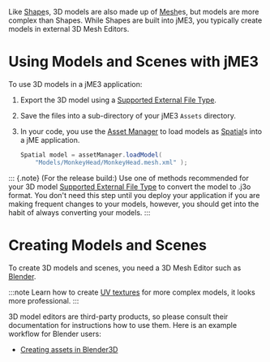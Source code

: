 Like [Shape](../../jme3/advanced/shape)s, 3D models are also made up
of [Mesh](../../jme3/advanced/mesh)es, but models are more complex
than Shapes. While Shapes are built into jME3, you typically create
models in external 3D Mesh Editors.

Using Models and Scenes with jME3
=================================

To use 3D models in a jME3 application:

1.  Export the 3D model using a [Supported External File
    Type](../../jme3/features.html.xml#supported-external-file-types#).

2.  Save the files into a sub-directory of your jME3 `Assets` directory.

3.  In your code, you use the [Asset
    Manager](../../jme3/advanced/asset_manager) to load models as
    [Spatial](../../jme3/advanced/spatial)s into a jME application.

    ```java
    Spatial model = assetManager.loadModel(
        "Models/MonkeyHead/MonkeyHead.mesh.xml" );
    ```

::: {.note}
(For the release build:) Use one of methods recommended for your 3D
model [Supported External File
Type](../../jme3/features.html.xml#supported-external-file-types#) to
convert the model to .j3o format. You don't need this step until you
deploy your application if you are making frequent changes to your
models, however, you should get into the habit of always converting your
models.
:::

Creating Models and Scenes
==========================

To create 3D models and scenes, you need a 3D Mesh Editor such as
[Blender](http://www.blender.org/).

:::note
Learn how to create [UV
textures](http://en.wikibooks.org/wiki/Blender_3D:_Noob_to_Pro/UV_Map_Basics)
for more complex models, it looks more professional.
:::

3D model editors are third-party products, so please consult their
documentation for instructions how to use them. Here is an example
workflow for Blender users:

-   [Creating assets in Blender3D](../../jme3/external/blender)
